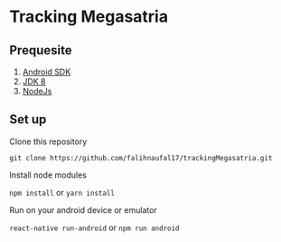 # Tracking Megasatria

## Prequesite
1. <a href="https://developer.android.com/studio?hl=id&gclid=CjwKCAiArIH_BRB2EiwALfbH1EW4N2uhtUqZm6jG2OdVP8jUqbtlPbW2AdsWkarUrPG9FKoO-Zvm_RoCt3gQAvD_BwE&gclsrc=aw.ds">Android SDK</a>
2. <a href="https://www.oracle.com/java/technologies/javase/javase-jdk8-downloads.html"> JDK 8</a>
3. <a href="https://nodejs.org/en/">NodeJs</a>

## Set up
Clone this repository

```git clone https://github.com/falihnaufal17/trackingMegasatria.git```

Install node modules

```npm install``` or ```yarn install```

Run on your android device or emulator

```react-native run-android``` or ```npm run android```